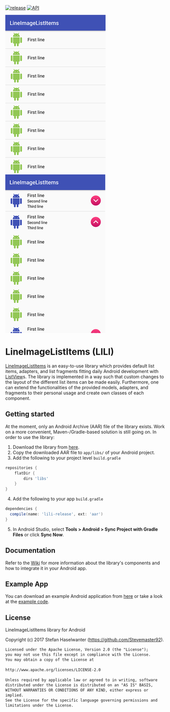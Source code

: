 [![release](https://img.shields.io/badge/release-v1.0-blue.svg)](https://github.com/Stevemaster92/LineImageListItems)
[![API](https://img.shields.io/badge/API-16%2B-brightgreen.svg?style=flat)](https://android-arsenal.com/api?level=16)

![alt text](https://github.com/Stevemaster92/LineImageListItems/blob/master/screenshots/one_line_items.png "OneLineImageItems")
![alt text](https://github.com/Stevemaster92/LineImageListItems/blob/master/screenshots/three_group_one_child_items.png "ThreeGroupOneChildItems")

# LineImageListItems (LILI)
[LineImageListItems](https://github.com/Stevemaster92/LineImageListItems) is an easy-to-use library which provides default list items, adapters, and list fragments fitting daily Android development with [ListView](https://developer.android.com/reference/android/widget/ListView.html)s.
The library is implemented in a way such that custom changes to the layout of the different list items can be made easily.
Furthermore, one can extend the functionalities of the provided models, adapters, and fragments to their personal usage and create own classes of each component.

## Getting started
At the moment, only an Android Archive (AAR) file of the library exists.
Work on a more convenient, Maven-/Gradle-based solution is still going on.
In order to use the library:

 1. Download the library from [here](https://github.com/Stevemaster92/LineImageListItems/raw/master/lili/lili-release.aar).
 2. Copy the downloaded AAR file to `app/libs/` of your Android project.
 3. Add the following to your project level `build.gradle`
  ```gradle
  repositories {
      flatDir {
          dirs 'libs'
      }
  }
  ```

 4. Add the following to your app `build.gradle`
 ```gradle
 dependencies {
   compile(name: 'lili-release', ext: 'aar')
 }
 ```
 
 5. In Android Studio, select **Tools > Android > Sync Project with Gradle Files** or click **Sync Now**.

## Documentation
Refer to the [Wiki](https://github.com/Stevemaster92/LineImageListItems/wiki) for more information about the library's components and how to integrate it in your Android app.

## Example App
You can download an example Android application from [here](https://play.google.com/store) or take a look at the [example code](https://github.com/Stevemaster92/LineImageListItems/tree/master/app).

## License
LineImageListItems library for Android

Copyright (c) 2017 Stefan Haselwanter (https://github.com/Stevemaster92).

```
Licensed under the Apache License, Version 2.0 (the "License");
you may not use this file except in compliance with the License.
You may obtain a copy of the License at

http://www.apache.org/licenses/LICENSE-2.0

Unless required by applicable law or agreed to in writing, software
distributed under the License is distributed on an "AS IS" BASIS,
WITHOUT WARRANTIES OR CONDITIONS OF ANY KIND, either express or implied.
See the License for the specific language governing permissions and limitations under the License.
```
